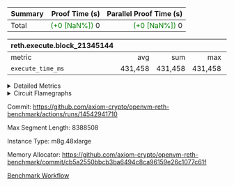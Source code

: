 | Summary | Proof Time (s) | Parallel Proof Time (s) |
|:---|---:|---:|
| Total | <span style='color: green'>(+0 [NaN%])</span> 0 | <span style='color: green'>(+0 [NaN%])</span> 0 |


| reth.execute.block_21345144 |||||
|:---|---:|---:|---:|---:|
|metric|avg|sum|max|min|
| `execute_time_ms     ` |  431,458 |  431,458 |  431,458 |  431,458 |



<details>
<summary>Detailed Metrics</summary>

| group | block_number | num_segments |
| --- | --- | --- |
| reth.execute.block_21345144 | 21345144 | 1 | 

| group | block_number | segment | execute_time_ms |
| --- | --- | --- | --- |
| reth.execute.block_21345144 | 21345144 | 0 | 431,458 | 

</details>


<details>
<summary>Circuit Flamegraphs</summary>

[![](https://axiom-public-data-sandbox-us-east-1.s3.us-east-1.amazonaws.com/benchmark/github/flamegraphs/reth-cb5a2550bbcb3ba6494c8ca96159e26c1077c61f-ffbda89bfbc8114a1108a28f5fc8213a51aeed58bbce5b0d63fe30ee15f2567f/reth-cb5a2550bbcb3ba6494c8ca96159e26c1077c61f-ffbda89bfbc8114a1108a28f5fc8213a51aeed58bbce5b0d63fe30ee15f2567f-reth.execute.block_21345144.dsl_ir.opcode.air_name.cells_used.reverse.svg)](https://axiom-public-data-sandbox-us-east-1.s3.us-east-1.amazonaws.com/benchmark/github/flamegraphs/reth-cb5a2550bbcb3ba6494c8ca96159e26c1077c61f-ffbda89bfbc8114a1108a28f5fc8213a51aeed58bbce5b0d63fe30ee15f2567f/reth-cb5a2550bbcb3ba6494c8ca96159e26c1077c61f-ffbda89bfbc8114a1108a28f5fc8213a51aeed58bbce5b0d63fe30ee15f2567f-reth.execute.block_21345144.dsl_ir.opcode.air_name.cells_used.reverse.svg)
[![](https://axiom-public-data-sandbox-us-east-1.s3.us-east-1.amazonaws.com/benchmark/github/flamegraphs/reth-cb5a2550bbcb3ba6494c8ca96159e26c1077c61f-ffbda89bfbc8114a1108a28f5fc8213a51aeed58bbce5b0d63fe30ee15f2567f/reth-cb5a2550bbcb3ba6494c8ca96159e26c1077c61f-ffbda89bfbc8114a1108a28f5fc8213a51aeed58bbce5b0d63fe30ee15f2567f-reth.execute.block_21345144.dsl_ir.opcode.air_name.cells_used.svg)](https://axiom-public-data-sandbox-us-east-1.s3.us-east-1.amazonaws.com/benchmark/github/flamegraphs/reth-cb5a2550bbcb3ba6494c8ca96159e26c1077c61f-ffbda89bfbc8114a1108a28f5fc8213a51aeed58bbce5b0d63fe30ee15f2567f/reth-cb5a2550bbcb3ba6494c8ca96159e26c1077c61f-ffbda89bfbc8114a1108a28f5fc8213a51aeed58bbce5b0d63fe30ee15f2567f-reth.execute.block_21345144.dsl_ir.opcode.air_name.cells_used.svg)
[![](https://axiom-public-data-sandbox-us-east-1.s3.us-east-1.amazonaws.com/benchmark/github/flamegraphs/reth-cb5a2550bbcb3ba6494c8ca96159e26c1077c61f-ffbda89bfbc8114a1108a28f5fc8213a51aeed58bbce5b0d63fe30ee15f2567f/reth-cb5a2550bbcb3ba6494c8ca96159e26c1077c61f-ffbda89bfbc8114a1108a28f5fc8213a51aeed58bbce5b0d63fe30ee15f2567f-reth.execute.block_21345144.dsl_ir.opcode.frequency.reverse.svg)](https://axiom-public-data-sandbox-us-east-1.s3.us-east-1.amazonaws.com/benchmark/github/flamegraphs/reth-cb5a2550bbcb3ba6494c8ca96159e26c1077c61f-ffbda89bfbc8114a1108a28f5fc8213a51aeed58bbce5b0d63fe30ee15f2567f/reth-cb5a2550bbcb3ba6494c8ca96159e26c1077c61f-ffbda89bfbc8114a1108a28f5fc8213a51aeed58bbce5b0d63fe30ee15f2567f-reth.execute.block_21345144.dsl_ir.opcode.frequency.reverse.svg)
[![](https://axiom-public-data-sandbox-us-east-1.s3.us-east-1.amazonaws.com/benchmark/github/flamegraphs/reth-cb5a2550bbcb3ba6494c8ca96159e26c1077c61f-ffbda89bfbc8114a1108a28f5fc8213a51aeed58bbce5b0d63fe30ee15f2567f/reth-cb5a2550bbcb3ba6494c8ca96159e26c1077c61f-ffbda89bfbc8114a1108a28f5fc8213a51aeed58bbce5b0d63fe30ee15f2567f-reth.execute.block_21345144.dsl_ir.opcode.frequency.svg)](https://axiom-public-data-sandbox-us-east-1.s3.us-east-1.amazonaws.com/benchmark/github/flamegraphs/reth-cb5a2550bbcb3ba6494c8ca96159e26c1077c61f-ffbda89bfbc8114a1108a28f5fc8213a51aeed58bbce5b0d63fe30ee15f2567f/reth-cb5a2550bbcb3ba6494c8ca96159e26c1077c61f-ffbda89bfbc8114a1108a28f5fc8213a51aeed58bbce5b0d63fe30ee15f2567f-reth.execute.block_21345144.dsl_ir.opcode.frequency.svg)

</details>


Commit: https://github.com/axiom-crypto/openvm-reth-benchmark/actions/runs/14542941710

Max Segment Length: 8388508

Instance Type: m8g.48xlarge

Memory Allocator: https://github.com/axiom-crypto/openvm-reth-benchmark/commit/cb5a2550bbcb3ba6494c8ca96159e26c1077c61f

[Benchmark Workflow]()

